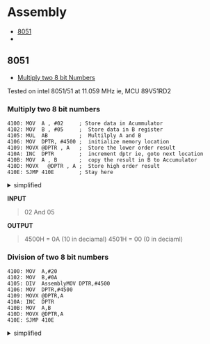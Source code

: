 # Assembly 
  - [8051](#8051)
  - 
  

## 8051

- [ Multiply two 8 bit Numbers ](#)

Tested on intel 8051/51 at 11.059 MHz
ie, MCU 89V51RD2

### Multiply two 8 bit numbers


```
4100: MOV  A , #02     ; Store data in Acummulator
4102: MOV  B , #05     ;  Store data in B register
4105: MUL  AB          ;  Multilply A and B
4106: MOV  DPTR, #4500 ;  initialize memory location
4109: MOVX @DPTR , A   ;  Store the lower order result
410A: INC  DPTR        ;  increment dptr ie, goto next location 
410B: MOV  A , B       ;  copy the result in B to Accumulator 
410D: MOVX   @DPTR , A ;  Store high order result
410E: SJMP 410E        ; Stay here

```
<details><summary>simplified </summary>
```
MOV  A , #02
MOV  B , #05
MUL  AB 
MOV  DPTR, #4500
MOVX @DPTR , A
INC  DPTR
MOV  A , B
MOVX   @DPTR , A
SJMP 410E 
```
</details> 


**INPUT**

 > 02 And 05

**OUTPUT**

> 4500H = 0A (10 in deciamal)
> 4501H = 00 (0 in deciaml)



### Division of two 8 bit numbers 

```
4100: MOV  A,#20
4102: MOV  B,#0A
4105: DIV  AssemblyMOV DPTR,#4500
4106: MOV  DPTR,#4500
4109: MOVX @DPTR,A
410A: INC  DPTR
410B: MOV  A,B
410D: MOVX @DPTR,A
410E: SJMP 410E

```

<details><summary>simplified </summary>
```
MOV  A,#20
MOV  B,#0A
DIV  AssemblyMOV DPTR,#4500
MOV  DPTR,#4500
MOVX @DPTR,A
INC  DPTR
MOV  A,B
MOVX @DPTR,A
SJMP 410E 

```
</details>

**INPUT** 
> 20 (*devider*)

> 0A (*divisor*)

**OUTPUT**

> 4500: 03 (*Quatient*)

> 4501: 02 (*reminder*)